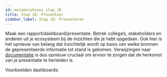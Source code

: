 ```yaml
---
id: metamorphoses_stap_10
title: Stap 10: Presenteer
sidebar_label: Stap 10: Presenteren
---
```


Maak een rapport/dashboard/presentatie. Betrek collega’s, stakeholders en anderen uit je ecosysteem bij de inzichten die je hebt opgedaan.
Ook hier is het opnieuw van belang dat inzichtelijk wordt op basis van welke bronnen de gepresenteerde informatie tot stand is gekomen. Verwijzingen naar [documentatie](stap_8.md) is dus opnieuw cruciaal om ervoor te zorgen dat de herkomst van je presentatie te herleiden is.

Voorbeelden dashboards:
